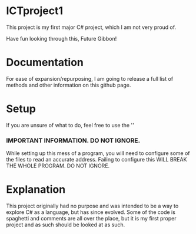 # ICTproject1

This project is my first major C# project, which I am not very proud of.

Have fun looking through this, Future Gibbon!

# Documentation

For ease of expansion/repurposing, I am going to release a full list of methods and other information on this github page.

# Setup

If you are unsure of what to do, feel free to use the ''

### IMPORTANT INFORMATION. DO NOT IGNORE.

While setting up this mess of a program, you will need to configure some of the files to read an accurate address. Failing to configure this WILL BREAK THE WHOLE PROGRAM. DO NOT IGNORE.

# Explanation

This project originally had no purpose and was intended to be a way to explore C# as a language, but has since evolved. Some of the code is spaghetti and comments are all over the place, but it is my first proper project and as such should be looked at as such.

